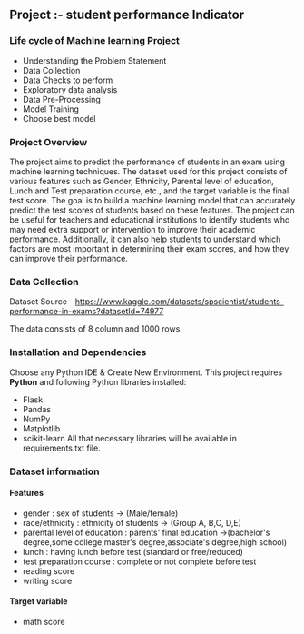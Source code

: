 ## Project :- student performance Indicator

### Life cycle of Machine learning Project

+ Understanding the Problem Statement
+ Data Collection
+ Data Checks to perform
+ Exploratory data analysis
+ Data Pre-Processing
+ Model Training
+ Choose best model

### Project Overview 
                   
The project aims to predict the performance of students in an exam using machine learning techniques.
The dataset used for this project consists of various features such as Gender, Ethnicity, Parental level of education, Lunch and Test preparation course, etc., and the target variable is the final test score. 
The goal is to build a machine learning model that can accurately predict the test scores of students based on these features. 
The project can be useful for teachers and educational institutions to identify students who may need extra support or intervention to improve their academic performance. 
Additionally, it can also help students to understand which factors are most important in determining their exam scores, and how they can improve their performance.

### Data Collection

Dataset Source - https://www.kaggle.com/datasets/spscientist/students-performance-in-exams?datasetId=74977

The data consists of 8 column and 1000 rows.
                    
### Installation and Dependencies 

Choose any Python IDE & Create New Environment.
This project requires **Python** and following Python libraries installed:
+ Flask
+ Pandas
+ NumPy
+ Matplotlib
+ scikit-learn
All that necessary libraries will be available in requirements.txt file.

### Dataset information
#### Features
- gender : sex of students -> (Male/female)
- race/ethnicity : ethnicity of students -> (Group A, B,C, D,E)
- parental level of education : parents' final education ->(bachelor's degree,some college,master's degree,associate's degree,high school)
- lunch : having lunch before test (standard or free/reduced)
- test preparation course : complete or not complete before test
- reading score
- writing score
#### Target variable 
- math score
